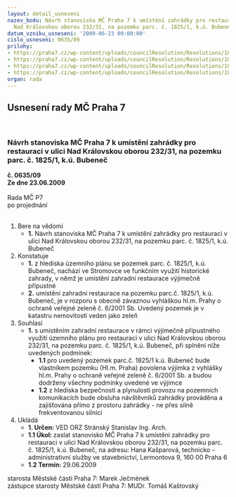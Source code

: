 ```yaml
---
layout: detail_usneseni
nazev_bodu: Návrh stanoviska MČ Praha 7 k umístění zahrádky pro restauraci v ulici
  Nad Královskou oborou 232/31, na pozemku parc. č. 1825/1, k.ú. Bubeneč
datum_vzniku_usneseni: '2009-06-23 00:00:00'
cislo_usneseni: 0635/09
prilohy:
- https://praha7.cz/wp-content/uploads/councilResolution/Resolutions/18780/32-rest_11.doc
- https://praha7.cz/wp-content/uploads/councilResolution/Resolutions/18780/32-rest_21.doc
- https://praha7.cz/wp-content/uploads/councilResolution/Resolutions/18780/32-rest_33.doc
- https://praha7.cz/wp-content/uploads/councilResolution/Resolutions/18780/32-rest__41.jpg
organ: rada
---
```

<div id="ucUsn_pList" class="usn">
	<span><h2>Usnesení rady MČ Praha 7 </h2>
<br></span><div class="standBody">
<span><h3>Návrh stanoviska MČ Praha 7 k umístění zahrádky pro restauraci v ulici Nad Královskou oborou 232/31, na pozemku parc. č. 1825/1, k.ú. Bubeneč</h3></span><div class="center">
		<strong>č. 0635/09</strong><br>
	</div>
<div class="center">
		<strong>Ze dne 23.06.2009</strong><br><br>
	</div>Rada MČ P7<br> po projednání<br><br><ol>
<li>Bere na vědomí<ul><li>
<strong>1.</strong> Návrh stanoviska MČ Praha 7 k umístění zahrádky pro restauraci v ulici Nad Královskou oborou 232/31, na pozemku parc. č. 1825/1, k.ú. Bubeneč</li></ul>
</li>
<li>Konstatuje<ul>
<li>
<strong>1.</strong> z hlediska územního plánu se pozemek parc. č. 1825/1, k.ú. Bubeneč, nachází ve Stromovce ve funkčním využití historické zahrady, v němž je umístění zahradní restaurace výjimečně přípustné</li>
<li>
<strong>2.</strong> umístění zahradní restaurace na pozemku parc.č. 1825/1, k.ú. Bubeneč, je v rozporu s obecně závaznou vyhláškou hl.m. Prahy o ochraně veřejné zeleně č. 6/2001 Sb. Uvedený pozemek je v katastru nemovitostí veden jako zeleň</li>
</ul>
</li>
<li>Souhlasí<ul><li>
<strong>1.</strong> s umístěním zahradní restaurace v rámci výjimečně přípustného využití územního plánu pro restauraci v ulici Nad Královskou oborou 232/31, na pozemku parc. č. 1825/1, k.ú. Bubeneč, při splnění níže uvedených podmínek: <ul>
<li>
<strong>1.1</strong> pro uvedený pozemek parc.č. 1825/1 k.ú. Bubeneč bude vlastníkem pozemku (Hl.m. Praha) povolena výjimka z vyhlášky hl.m. Prahy o ochraně veřejné zeleně č. 6/2001 Sb. a budou dodrženy všechny podmínky uvedené ve výjimce</li>
<li>
<strong>1.2</strong> z hlediska bezpečnosti a plynulosti provozu na pozemních komunikacích bude obsluha návštěvníků zahrádky prováděna a zajišťována přímo z prostoru zahrádky - ne přes silně frekventovanou silnici   </li>
</ul>
</li></ul>
</li>
<li>Ukládá<ul>
<li>
<strong>1. Určen: </strong>VED ORZ  Stránský  Stanislav Ing. Arch.</li>
<li>
<strong>1.1 Úkol: </strong>zaslat stanovisko MČ Praha 7 k umístění zahrádky pro restauraci v ulici Nad Královskou oborou 232/31, na pozemku parc. č. 1825/1, k.ú. Bubeneč, na adresu: Hana Kašparová, technicko - administrativní služby ve stavebnictví, Lermontova 9, 160 00 Praha 6   </li>
<li>
<strong>1.2 Termín: </strong>29.06.2009</li>
</ul>
</li>
</ol>starosta Městské části Praha 7: Marek Ječmének<br>zástupce starosty Městské části Praha 7: MUDr. Tomáš Kaštovský 
</div>
</div>